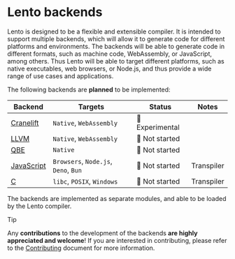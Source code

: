# Lento backends

Lento is designed to be a flexible and extensible compiler. It is intended to support multiple backends, which will allow it to generate code for different platforms and environments. The backends will be able to generate code in different formats, such as machine code, WebAssembly, or JavaScript, among others. Thus Lento will be able to target different platforms, such as native executables, web browsers, or Node.js, and thus provide a wide range of use cases and applications.

The following backends are **planned** to be implemented:

| Backend                            | Targets                              | Status         | Notes      |
| ---------------------------------- | ------------------------------------ | -------------- | ---------- |
| [Cranelift](cranelift/README.md)   | `Native`, `WebAssembly`              | 📖 Experimental |            |
| [LLVM](llvm/README.md)             | `Native`, `WebAssembly`              | 🛑 Not started  |            |
| [QBE](qbe/README.md)               | `Native`                             | 🛑 Not started  |            |
| [JavaScript](javascript/README.md) | `Browsers`, `Node.js`, `Deno`, `Bun` | 🛑 Not started  | Transpiler |
| [C](c/README.md)                   | `libc`, `POSIX`, `Windows`           | 🛑 Not started  | Transpiler |

The backends are implemented as separate modules, and able to be loaded by the Lento compiler.

> [!TIP]
> Any **contributions** to the development of the backends **are highly appreciated and welcome**!
> If you are interested in contributing, please refer to the [Contributing](../CONTRIBUTING.md) document for more information.
